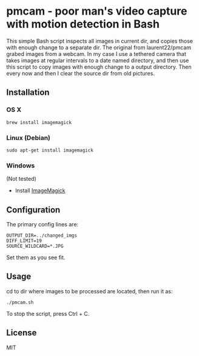 # pmcam - poor man's video capture with motion detection in Bash

This simple Bash script inspects all images in current dir, and copies those with enough change to a separate dir.
The original from laurent22/pmcam grabed images from a webcam. In my case I use a tethered camera that takes images at regular intervals to a date named directory, and then use this script to copy images with enough change to a output directory. Then every now and then I clear the source dir from old pictures.


## Installation

### OS X

	brew install imagemagick

### Linux (Debian)

	sudo apt-get install imagemagick

### Windows

(Not tested)

* Install [ImageMagick](http://www.imagemagick.org/script/binary-releases.php)

## Configuration

The primary config lines are:

	OUTPUT_DIR=../changed_imgs
	DIFF_LIMIT=19
	SOURCE_WILDCARD=*.JPG

Set them as you see fit.


## Usage

cd to dir where images to be processed are located, then run it as:

	./pmcam.sh

To stop the script, press Ctrl + C.


## License

MIT
